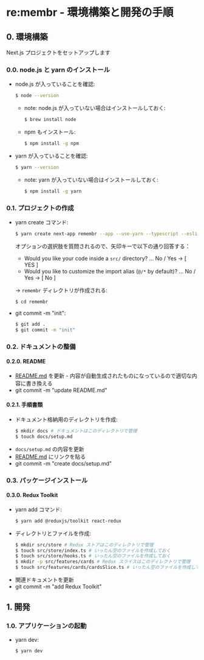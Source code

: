 # re:membr - 環境構築と開発の手順
## 0. 環境構築
Next.js プロジェクトをセットアップします
### 0.0. node.js と yarn のインストール
- node.js が入っていることを確認:
	```sh
	$ node --version
	```
	- note: node.js が入っていない場合はインストールしておく:
		```sh
		$ brew install node
		```
	- npm もインストール:
		```sh
		$ npm install -g npm
		```
- yarn が入っていることを確認:
	```sh
	$ yarn --version
	```
	- note: yarn が入っていない場合はインストールしておく:
		```sh
		$ npm install -g yarn
		```

### 0.1. プロジェクトの作成
- yarn create コマンド:
	```sh
	$ yarn create next-app remembr --app --use-yarn --typescript --eslint --tailwind --no-turbopack
	```
	オプションの選択肢を質問されるので、矢印キーで以下の通り回答する：
	- Would you like your code inside a `src/` directory? … No / Yes
	→ [ YES ]
	- Would you like to customize the import alias (`@/*` by default)? … No / Yes
	→ [ No ]

	→ `remembr` ディレクトリが作成される:
	```
	$ cd remembr
	```
- git commit -m "init":
	```sh
	$ git add .
	$ git commit -m "init"
	```

### 0.2. ドキュメントの整備
#### 0.2.0. README
- [README.md](../README.md) を更新 - 内容が自動生成されたものになっているので適切な内容に書き換える
- git commit -m "update README.md"

#### 0.2.1. 手順書類
- ドキュメント格納用のディレクトリを作成:
	```sh
	$ mkdir docs # ドキュメントはこのディレクトリで管理
	$ touch docs/setup.md
	```
- `docs/setup.md` の内容を更新
- [README.md](../README.md) にリンクを貼る
- git commit -m "create docs/setup.md"

### 0.3. パッケージインストール
#### 0.3.0. Redux Toolkit
- yarn add コマンド:
	```sh
	$ yarn add @reduxjs/toolkit react-redux
	```
- ディレクトリとファイルを作成:
	```sh
	$ mkdir src/store # Redux ストアはこのディレクトリで管理
	$ touch src/store/index.ts # いったん空のファイルを作成しておく
	$ touch src/store/hooks.ts # いったん空のファイルを作成しておく
	$ mkdir -p src/features/cards # Redux スライスはこのディレクトリで管理
	$ touch src/features/cards/cardsSlice.ts # いったん空のファイルを作成しておく
	```
- 関連ドキュメントを更新
- git commit -m "add Redux Toolkit"

## 1. 開発
### 1.0. アプリケーションの起動
- yarn dev:
	```sh
	$ yarn dev
	```
